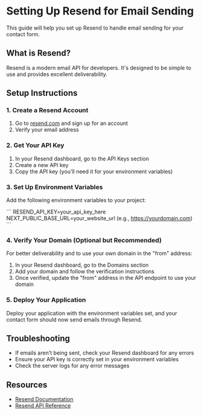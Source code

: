 # Setting Up Resend for Email Sending

This guide will help you set up Resend to handle email sending for your contact form.

## What is Resend?

Resend is a modern email API for developers. It's designed to be simple to use and provides excellent deliverability.

## Setup Instructions

### 1. Create a Resend Account

1. Go to [resend.com](https://resend.com) and sign up for an account
2. Verify your email address

### 2. Get Your API Key

1. In your Resend dashboard, go to the API Keys section
2. Create a new API key
3. Copy the API key (you'll need it for your environment variables)

### 3. Set Up Environment Variables

Add the following environment variables to your project:

\`\`\`
RESEND_API_KEY=your_api_key_here
NEXT_PUBLIC_BASE_URL=your_website_url (e.g., https://yourdomain.com)
\`\`\`

### 4. Verify Your Domain (Optional but Recommended)

For better deliverability and to use your own domain in the "from" address:

1. In your Resend dashboard, go to the Domains section
2. Add your domain and follow the verification instructions
3. Once verified, update the "from" address in the API endpoint to use your domain

### 5. Deploy Your Application

Deploy your application with the environment variables set, and your contact form should now send emails through Resend.

## Troubleshooting

- If emails aren't being sent, check your Resend dashboard for any errors
- Ensure your API key is correctly set in your environment variables
- Check the server logs for any error messages

## Resources

- [Resend Documentation](https://resend.com/docs)
- [Resend API Reference](https://resend.com/docs/api-reference)
